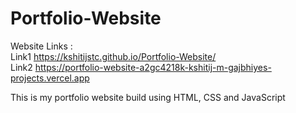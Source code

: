 # Portfolio-Website

Website Links : <br>
Link1 https://kshitijstc.github.io/Portfolio-Website/ <br>
Link2 https://portfolio-website-a2gc4218k-kshitij-m-gajbhiyes-projects.vercel.app

This is my portfolio website build using HTML, CSS and JavaScript

